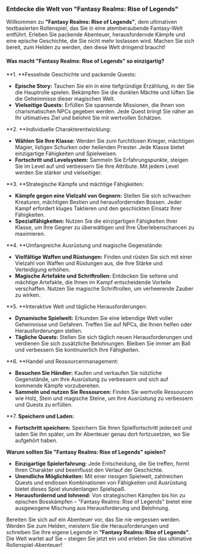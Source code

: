### Entdecke die Welt von "Fantasy Realms: Rise of Legends"

Willkommen zu **"Fantasy Realms: Rise of Legends"**, dem ultimativen textbasierten Rollenspiel, das Sie in eine atemberaubende Fantasy-Welt entführt. Erleben Sie packende Abenteuer, herausfordernde Kämpfe und eine epische Geschichte, die Sie nicht mehr loslassen wird. Machen Sie sich bereit, zum Helden zu werden, den diese Welt dringend braucht!

#### Was macht "Fantasy Realms: Rise of Legends" so einzigartig?

**1. **Fesselnde Geschichte und packende Quests:
- **Epische Story:** Tauchen Sie ein in eine tiefgründige Erzählung, in der Sie die Hauptrolle spielen. Bekämpfen Sie die dunklen Mächte und lüften Sie die Geheimnisse dieser magischen Welt.
- **Vielseitige Quests:** Erfüllen Sie spannende Missionen, die Ihnen von charismatischen NPCs gegeben werden. Jede Quest bringt Sie näher an Ihr ultimatives Ziel und belohnt Sie mit wertvollen Schätzen.

**2. **Individuelle Charakterentwicklung:
- **Wählen Sie Ihre Klasse:** Werden Sie zum furchtlosen Krieger, mächtigen Magier, listigen Schurken oder heilenden Priester. Jede Klasse bietet einzigartige Fähigkeiten und Spielweisen.
- **Fortschritt und Levelsystem:** Sammeln Sie Erfahrungspunkte, steigen Sie im Level auf und verbessern Sie Ihre Attribute. Mit jedem Level werden Sie stärker und vielseitiger.

**3. **Strategische Kämpfe und mächtige Fähigkeiten:
- **Kämpfe gegen eine Vielzahl von Gegnern:** Stellen Sie sich schwachen Kreaturen, mächtigen Bestien und herausfordernden Bossen. Jeder Kampf erfordert kluges Taktieren und den geschickten Einsatz Ihrer Fähigkeiten.
- **Spezialfähigkeiten:** Nutzen Sie die einzigartigen Fähigkeiten Ihrer Klasse, um Ihre Gegner zu überwältigen und Ihre Überlebenschancen zu maximieren.

**4. **Umfangreiche Ausrüstung und magische Gegenstände:
- **Vielfältige Waffen und Rüstungen:** Finden und rüsten Sie sich mit einer Vielzahl von Waffen und Rüstungen aus, die Ihre Stärke und Verteidigung erhöhen.
- **Magische Artefakte und Schriftrollen:** Entdecken Sie seltene und mächtige Artefakte, die Ihnen im Kampf entscheidende Vorteile verschaffen. Nutzen Sie magische Schriftrollen, um verheerende Zauber zu wirken.

**5. **Interaktive Welt und tägliche Herausforderungen:
- **Dynamische Spielwelt:** Erkunden Sie eine lebendige Welt voller Geheimnisse und Gefahren. Treffen Sie auf NPCs, die Ihnen helfen oder Herausforderungen stellen.
- **Tägliche Quests:** Stellen Sie sich täglich neuen Herausforderungen und verdienen Sie sich zusätzliche Belohnungen. Bleiben Sie immer am Ball und verbessern Sie kontinuierlich Ihre Fähigkeiten.

**6. **Handel und Ressourcenmanagement:
- **Besuchen Sie Händler:** Kaufen und verkaufen Sie nützliche Gegenstände, um Ihre Ausrüstung zu verbessern und sich auf kommende Kämpfe vorzubereiten.
- **Sammeln und nutzen Sie Ressourcen:** Finden Sie wertvolle Ressourcen wie Holz, Stein und magische Steine, um Ihre Ausrüstung zu verbessern und Quests zu erfüllen.

**7. **Speichern und Laden:**
- **Fortschritt speichern:** Speichern Sie Ihren Spielfortschritt jederzeit und laden Sie ihn später, um Ihr Abenteuer genau dort fortzusetzen, wo Sie aufgehört haben.

**Warum sollten Sie "Fantasy Realms: Rise of Legends" spielen?**

- **Einzigartige Spielerfahrung:** Jede Entscheidung, die Sie treffen, formt Ihren Charakter und beeinflusst den Verlauf der Geschichte.
- **Unendliche Möglichkeiten:** Mit einer riesigen Spielwelt, zahlreichen Quests und endlosen Kombinationen von Fähigkeiten und Ausrüstung bietet dieses Spiel stundenlangen Spielspaß.
- **Herausfordernd und lohnend:** Von strategischen Kämpfen bis hin zu epischen Bosskämpfen – "Fantasy Realms: Rise of Legends" bietet eine ausgewogene Mischung aus Herausforderung und Belohnung.

Bereiten Sie sich auf ein Abenteuer vor, das Sie nie vergessen werden. Werden Sie zum Helden, meistern Sie die Herausforderungen und schreiben Sie Ihre eigene Legende in **"Fantasy Realms: Rise of Legends"**. Die Welt wartet auf Sie – steigen Sie jetzt ein und erleben Sie das ultimative Rollenspiel-Abenteuer!

